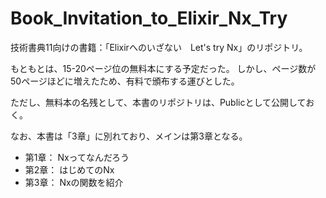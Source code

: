 # Book_Invitation_to_Elixir_Nx_Try

技術書典11向けの書籍：「Elixirへのいざない　Let's try Nx」のリポジトリ。

もともとは、15-20ページ位の無料本にする予定だった。
しかし、ページ数が50ページほどに増えたため、有料で頒布する運びとした。

ただし、無料本の名残として、本書のリポジトリは、Publicとして公開しておく。

なお、本書は「3章」に別れており、メインは第3章となる。

* 第1章： Nxってなんだろう
* 第2章： はじめてのNx
* 第3章： Nxの関数を紹介
